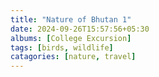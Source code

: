```yaml
---
title: "Nature of Bhutan 1"
date: 2024-09-26T15:57:56+05:30
albums: [College Excursion] 
tags: [birds, wildlife] 
catagories: [nature, travel] 
--- 
```

